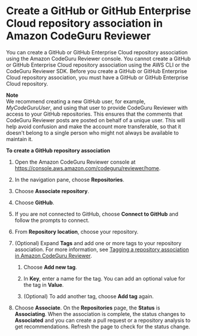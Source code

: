 # Create a GitHub or GitHub Enterprise Cloud repository association in Amazon CodeGuru Reviewer<a name="create-github-association"></a>

 You can create a GitHub or GitHub Enterprise Cloud repository association using the Amazon CodeGuru Reviewer console\. You cannot create a GitHub or GitHub Enterprise Cloud repository association using the AWS CLI or the CodeGuru Reviewer SDK\. Before you create a GitHub or GitHub Enterprise Cloud repository association, you must have a GitHub or GitHub Enterprise Cloud repository\. 

**Note**  
We recommend creating a new GitHub user, for example, *MyCodeGuruUser*, and using that user to provide CodeGuru Reviewer with access to your GitHub repositories\. This ensures that the comments that CodeGuru Reviewer posts are posted on behalf of a unique user\. This will help avoid confusion and make the account more transferable, so that it doesn't belong to a single person who might not always be available to maintain it\. 

**To create a GitHub repository association**

1. Open the Amazon CodeGuru Reviewer console at [https://console\.aws\.amazon\.com/codeguru/reviewer/home](https://console.aws.amazon.com/codeguru/reviewer/home)\.

1.  In the navigation pane, choose **Repositories**\. 

1.  Choose **Associate repository**\. 

1.  Choose **GitHub**\. 

1.  If you are not connected to GitHub, choose **Connect to GitHub** and follow the prompts to connect\. 

1.  From **Repository location**, choose your repository\.

1. \(Optional\) Expand **Tags** and add one or more tags to your repository association\. For more information, see [Tagging a repository association in Amazon CodeGuru Reviewer](tag-repository-association.md)\.

   1. Choose **Add new tag**\.

   1. In **Key**, enter a name for the tag\. You can add an optional value for the tag in **Value**\. 

   1. \(Optional\) To add another tag, choose **Add tag** again\.

1. Choose **Associate**\. On the **Repositories** page, the **Status** is **Associating**\. When the association is complete, the status changes to **Associated** and you can create a pull request or a repository analysis to get recommendations\. Refresh the page to check for the status change\. 